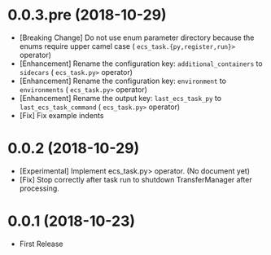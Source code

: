 0.0.3.pre (2018-10-29)
======================

* [Breaking Change] Do not use enum parameter directory because the enums require upper camel case ( `ecs_task.{py,register,run}>` operator)
* [Enhancement] Rename the configuration key: `additional_containers` to `sidecars` ( `ecs_task.py>` operator)
* [Enhancement] Rename the configuration key: `environment` to `environments` ( `ecs_task.py>` operator)
* [Enhancement] Rename the output key: `last_ecs_task_py` to `last_ecs_task_command` ( `ecs_task.py>` operator)
* [Fix] Fix example indents

0.0.2 (2018-10-29)
==================

* [Experimental] Implement ecs_task.py> operator. (No document yet)
* [Fix] Stop correctly after task run to shutdown TransferManager after processing.

0.0.1 (2018-10-23)
==================

* First Release
